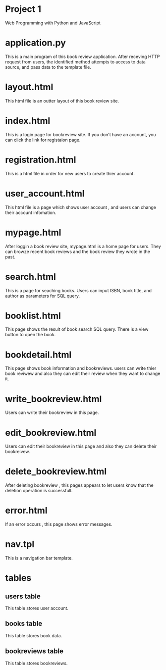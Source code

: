 # Project 1
Web Programming with Python and JavaScript

# application.py  
This is a main program of this book review application.
After receving HTTP request from users, the identified method attempts to access to data source, and pass data to the template file.

# layout.html
This html file is an outter layout of this book review site.

# index.html  
This is a login page for bookreview site.
If you don't have an account, you can click the link for registaion page.

# registration.html
This is a html file in order for new users to create thier account.

# user_account.html
This html file is a page which shows user account , and users can change their account infomation.

# mypage.html
After loggin a book review site, mypage.html is a home page for users.
They can browze recent book reviews and the book review they wrote in the past.

# search.html
This is a page for seaching books. Users can input ISBN, book title, and author as parameters for SQL query.

# booklist.html
This page shows the result of book search SQL query.
There is a view button to open the book.

# bookdetail.html
This page shows book information and bookreviews.
users can write thier book reviwew and also they can edit their review when they want to change it.

# write_bookreview.html
Users can write their bookreview in this page.

# edit_bookreview.html
Users can edit their bookreview in this page and also they can delete their bookreivew.

# delete_bookreview.html
After deleting bookreview , this pages appears to let users know that the deletion operation is successfull.

# error.html
If an error occurs , this page shows error messages.

# nav.tpl
This is a navigation bar template.

# tables
## users table
This table stores user account. 

## books table
This table stores book data.

## bookreviews table
This table stores bookreviews.
